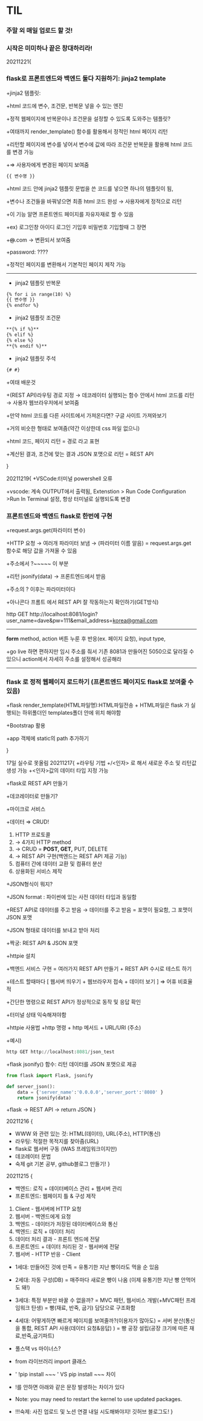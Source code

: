 # TIL
### 주말 외 매일 업로드 할 것!
### 시작은 미미하나 끝은 창대하리라!

20211221{
### flask로 프론트엔드와 백엔드 둘다 지원하기: jinja2 template

+jinja2 템플릿: 

+html 코드에 변수, 조건문, 반복문 넣을 수 있는 엔진

+정적 웹페이지에 반복문이나 조건문을 설정할 수 있도록 도와주는 템플릿?

+여태까지 render_template() 함수를 활용해서 정적인 html 페이지 리턴

+리턴할 페이지에 변수를 넣어서 변수에 값에 따라 조건문 반복문을 활용해 html 코드를 변경 가능

+⇒ 사용자에게 변경된 페이지 보여줌

```python
{{ 변수명 }}
```

+html 코드 안에 jinja2 템플릿 문법을 쓴 코드를 넣으면 하나의 템플릿이 됨,

+변수나 조건들을 바꿔넣으면 최종 html 코드 완성 → 사용자에게 정적으로 리턴

+이 기능 알면 프론트엔드 페이지를 자유자재로 할 수 있음

+ex) 로그인창 아이디 로그인 기입후 비밀번호 기입할때 그 장면 

+~~~~@~~~~.com → 변환되서 보여줌

+password: ????

+정적인 페이지를 변환해서 기본적인 페이지 제작 가능

---

+  jinja2 템플릿 반복문

```html
{% for i in range(10) %} 
{{ 변수명 }}
{% endfor %}
```

+ jinja2 템플릿 조건문

```html
**{% if %}**
{% elif %}
{% else %}
**{% endif %}**
```

+ jinja2 템플릿 주석

```html
{# #}
```

+여태 배운것

+(REST API)라우팅 경로 지정 → 데코레이터 실행되는 함수 안에서 html 코드를 리턴 → 사용자 웹브라우저에서 보여줌

+만약 html 코드를 다른 사이트에서 가져온다면? 구글 사이트 가져와보기

+거의 비슷한 형태로 보여줌(약간 이상한데 css 파일 없으니)

+html 코드, 페이지 리턴 = 경로 라고 표현

+계산된 결과, 조건에 맞는 결과 JSON 포맷으로 리턴 = REST API

}


20211219{
+VSCode:터미널 powershell 오류

+vscode: 계속 OUTPUT에서 출력됨, Extenstion > Run Code Configuration >Run In Terminal 설정, 항상 터미널로 실행되도록 변경

### 프론트엔드와 백엔드 flask로 한번에 구현

 

+request.args.get(파라미터 변수)

+HTTP 요청 → 여러개 파라미터 보냄 → (파라미터 이름 알음) = request.args.get 함수로 해당 값을 가져올 수 있음

+주소에서 ?~~~~~ 이 부분

+리턴 jsonify(data) → 프론트엔드에서 받음

+주소의 ? 이후는 파라미터이다

+아나콘다 프롬트 에서 REST API 잘 작동하는지 확인하기(GET방식)

http GET http://localhost:8081/login?user_name=dave&pw=111&email_address=korea@gmail.com

---

**form** method, action 버튼 누룬 후 반응(ex. 페이지 요청), input type,

+go live 하면 편하지만 임시 주소를 줘서 기존 8081과 만들어진 5050으로 달라질 수 있으니 action에서 자세히 주소를 설정해서 성공해라

---

### flask 로 정적 웹페이지 로드하기 (프론트엔드 페이지도 flask로 보여줄 수 있음)

+flask render_template(HTML파일명):HTML파일전송 + HTML파일은 flask 가 실행되는 하위폴더인 templates폴더 안에 위치 해야함

+Bootstrap 활용

+app 객체에 static의 path 추가하기

}


17일 실수로 못올림
20211217{
+라우팅 기법
+/<인자> 로 해서 새로운 주소 및 리턴값 생성 가능
+<인자>값의 데이터 타입 지정 가능

+flask로 REST API 만들기

+데코레이터로 만들기?

+마이크로 서비스

+데이터 ⇒ CRUD!

1. HTTP 프로토콜 
2. → 4가지 HTTP method 
3. → CRUD = **POST, GET,** PUT, DELETE
4. → REST API 구현(백엔드는 REST API 제공 기능)
5. 컴퓨터 간에 데이터 교환 및 컴퓨터 분산
6. 상용화된 서비스 제작

+JSON형식이 뭐지?

+JSON format : 파이썬에 있는 사전 데이터 타입과 동일함

+REST API로 데이터를 주고 받음 → 데이터를 주고 받음 = 포맷이 필요함, 그 포맷이 JSON 포맷 

+JSON 형태로 데이터를 보내고 받아 처리

+짝궁: REST API & JSON 포맷

+httpie 설치

+백엔드 서비스 구현 = 여러가지 REST API 만들기 + REST API 수시로 테스트 하기 

+테스트 할때마다 [ 웹서버 띄우기 + 웹브라우저 접속 + 데이터 보기 ] ⇒ 어휴 비효율적

+간단한 명령으로 REST API가 정상적으로 동작 및 응답 확인

+터미널 상태 익숙해져야함

+httpie 사용법
+http 명령 + http 메서드 + URL/URI (주소)

+예시)

```python
http GET http://localhost:8081/json_test
```

+flask jsonify() 함수: 리턴 데이터를 JSON 포맷으로 제공

```python
from flask import Flask, jsonify

def server_json():
	data = {'server_name':'0.0.0.0','server_port':'8080' }
	return jsonify(data)
```

+flask → REST API → return JSON
}


20211216
{
+ WWW 와 관련 있는 것: HTML(데이터), URL(주소), HTTP(통신)
+ 라우팅: 적절한 목적지를 찾아줌(URL)
+ flask로 웹서버 구동 (WAS 프레임워크이지만)
+ 데코레이터 문법
+ 숙제 git 기본 공부, github블로그 만들기!
}




20211215
{
+ 백엔드: 로직 + 데이터베이스 관리 + 웹서버 관리
+ 프론트엔드: 웹페이지 틀 & 구성 제작
1. Client - 웹서버에 HTTP 요청 
2. 웹서버 - 백엔드에게 요청
3. 백엔드 - 데이터가 저장된 데이터베이스와 통신
4. 백엔드: 로직 + 데이터 처리
5. 데이터 처리 결과 - 프론트 엔드에 전달
6. 프론트엔드 + 데이터 처리된 것 - 웹서버에 전달
7. 웹서버 - HTTP 반응 - Client

+ 1세대: 만들어진 것에 만족 = 유통기한 지난 빵이라도 먹을 순 있음
+ 2세대: 자동 구성(DB) = 매주마다 새로운 빵이 나옴 (이제 유통기한 지난 빵 안먹어도 돼!)
+ 3세대: 특정 부분만 바꿀 수 없을까? = MVC 패턴, 웹서비스 개발(+MVC패턴 프레임워크 탄생) = 빵(재료, 반죽, 굽기) 담당으로 구조화함
+ 4세대: 어떻게하면 빠르게 페이지를 보여줄까?(이용자가 많아도) = 서버 분산(통신을 통합, REST API 사용(데이터 요청&응답) ) = 빵 공장 설립(공장 크기에 따른 재료,반죽,굽기파트)

+ 풀스택 vs 마이너스?

+ from 라이브러리 import 클래스
+ ' !pip install ~~~ ' VS pip install ~~~ 차이
+ !를 안하면 아래와 같은 문장 발생하는 차이가 있다
+ Note: you may need to restart the kernel to use updated packages.


+ !!!숙제: 사진 업로드 및 노션 연결 내일 시도해봐야지! 깃허브 블로그도!
}
